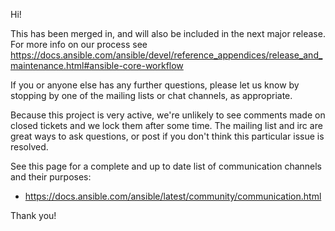 Hi!

This has been merged in, and will also be included in the next major release.
For more info on our process see https://docs.ansible.com/ansible/devel/reference_appendices/release_and_maintenance.html#ansible-core-workflow

If you or anyone else has any further questions, please let us know by stopping by one of the mailing lists or chat channels, as appropriate.

Because this project is very active, we're unlikely to see comments made on closed tickets and we lock them after some time.
The mailing list and irc are great ways to ask questions, or post if you don't think this particular issue is resolved.

See  this page for a complete and up to date list of communication channels and their purposes:

* https://docs.ansible.com/ansible/latest/community/communication.html

Thank you!
